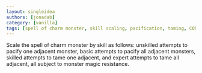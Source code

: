 ```yaml
---
layout: singleidea
authors: [jonadab]
category: [vanilla]
tags: [spell of charm monster, skill scaling, pacification, taming, CONSIDER MERGE to charm monster nerfs]
---
```

Scale the spell of charm monster by skill as follows: unskilled attempts to pacify one adjacent monster, basic attempts to pacify all adjacent monsters, skilled attempts to tame one adjacent, and expert attempts to tame all adjacent, all subject to monster magic resistance.
